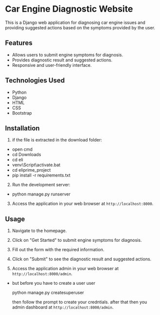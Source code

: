 # Car Engine Diagnostic Website

This is a Django web application for diagnosing car engine issues and providing suggested actions based on the symptoms provided by the user.

## Features

- Allows users to submit engine symptoms for diagnosis.
- Provides diagnostic result and suggested actions.
- Responsive and user-friendly interface.

## Technologies Used

- Python
- Django
- HTML
- CSS
- Bootstrap

## Installation

1. if the file is extracted in the download folder:
- open cmd 
- cd Downloads
- cd eli
- venv\Script\activate.bat
- cd eliprime_project
- pip install -r requirements.txt

2. Run the development server:
- python manage.py runserver

3. Access the application in your web browser at `http://localhost:8000`.

## Usage

1. Navigate to the homepage.
2. Click on "Get Started" to submit engine symptoms for diagnosis.
3. Fill out the form with the required information.
4. Click on "Submit" to see the diagnostic result and suggested actions.

4. Access the application admin in your web browser at `http://localhost:8000/admin`.
 - but before you have to create a user user
   
   python manage.py createsuperuser

   then follow the prompt to create your credntials.
   after that then you admin dashboard at `http://localhost:8000/admin`.

